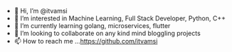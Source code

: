 - 👋 Hi, I’m @itvamsi
- 👀 I’m interested in Machine Learning, Full Stack Developer, Python, C++
- 🌱 I’m currently learning golang, microservices, flutter
- 💞️ I’m looking to collaborate on any kind mind bloggling projects
- 📫 How to reach me ...https://github.com/itvamsi

<!---
itvamsi/itvamsi is a ✨ special ✨ repository because its `README.md` (this file) appears on your GitHub profile.
You can click the Preview link to take a look at your changes.
--->
